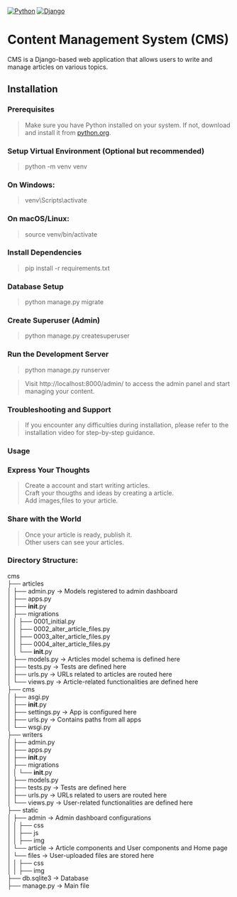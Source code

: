 [![Python](https://img.shields.io/badge/Python-3.8%2B-blue.svg)](https://www.python.org/)
[![Django](https://img.shields.io/badge/Django-3.2-green.svg)](https://www.djangoproject.com/)
# Content Management System (CMS)

CMS is a Django-based web application that allows users to write and manage articles on various topics.

## Installation

### Prerequisites

> Make sure you have Python installed on your system. If not, download and install it from [python.org](https://www.python.org/downloads/).

### Setup Virtual Environment (Optional but recommended)

> python -m venv venv

### On Windows:

> venv\Scripts\activate

### On macOS/Linux:

> source venv/bin/activate

### Install Dependencies

> pip install -r requirements.txt

### Database Setup

> python manage.py migrate

### Create Superuser (Admin)

> python manage.py createsuperuser

### Run the Development Server

> python manage.py runserver

> Visit http://localhost:8000/admin/ to access the admin panel and start managing your content.

### Troubleshooting and Support

> If you encounter any difficulties during installation, please refer to the installation video for step-by-step guidance.

### Usage

### Express Your Thoughts
> Create a account and start writing articles. <br>
> Craft your thougths and ideas by creating a article.<br>
> Add images,files to your article.

### Share with the World
> Once your article is ready, publish it. <br>
> Other users can see your articles.

### Directory Structure:

cms <br>
├── articles <br>
│   ├── admin.py       -> Models registered to admin dashboard <br>
│   ├── apps.py <br>
│   ├── __init__.py <br>
│   ├── migrations <br>
│   │   ├── 0001_initial.py <br>
│   │   ├── 0002_alter_article_files.py <br>
│   │   ├── 0003_alter_article_files.py <br>
│   │   ├── 0004_alter_article_files.py <br>
│   │   └── __init__.py <br>
│   ├── models.py      -> Articles model schema is defined here <br>
│   ├── tests.py       -> Tests are defined here <br>
│   ├── urls.py        -> URLs related to articles are routed here <br>
│   └── views.py       -> Article-related functionalities are defined here <br>
├── cms <br>
│   ├── asgi.py <br>
│   ├── __init__.py <br>
│   ├── settings.py    -> App is configured here <br>
│   ├── urls.py        -> Contains paths from all apps <br>
│   └── wsgi.py <br>
├── writers <br>
│   ├── admin.py <br> 
│   ├── apps.py <br>
│   ├── __init__.py <br>
│   ├── migrations <br>
│   │   └── __init__.py <br>
│   ├── models.py <br>
│   ├── tests.py       -> Tests are defined here <br>
│   ├── urls.py        -> URLs related to users are routed here <br>
│   └── views.py       -> User-related functionalities are defined here <br>
├── static <br>
│   ├── admin           -> Admin dashboard configurations <br>
│   │   ├── css <br>
│   │   ├── js <br>
│   │   ├── img <br>
│   └── article         -> Article components and User components and Home page <br>
│       └── files       -> User-uploaded files are stored here <br>
│   │   ├── css <br>
│   │   ├── img <br>
├── db.sqlite3          -> Database <br>
├── manage.py           -> Main file <br>
